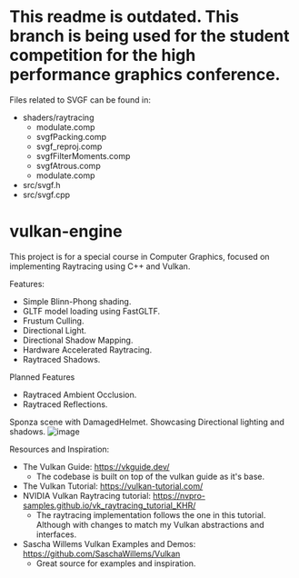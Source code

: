 # This readme is outdated. This branch is being used for the student competition for the high performance graphics conference.

Files related to SVGF can be found in:
- shaders/raytracing
  -  modulate.comp
  -  svgfPacking.comp
  -  svgf_reproj.comp
  -  svgfFilterMoments.comp
  -  svgfAtrous.comp
  -  modulate.comp
- src/svgf.h
- src/svgf.cpp



# vulkan-engine
This project is for a special course in Computer Graphics, focused on implementing Raytracing using C++ and Vulkan.

Features:
- Simple Blinn-Phong shading.
- GLTF model loading using FastGLTF.
- Frustum Culling.
- Directional Light.
- Directional Shadow Mapping.
- Hardware Accelerated Raytracing.
- Raytraced Shadows.

Planned Features
- Raytraced Ambient Occlusion.
- Raytraced Reflections.


Sponza scene with DamagedHelmet. Showcasing Directional lighting and shadows. 
![image](https://github.com/user-attachments/assets/b0b2e1eb-cbb5-40ef-bd41-79c862b1f56c)





Resources and Inspiration:
- The Vulkan Guide: https://vkguide.dev/
  -  The codebase is built on top of the vulkan guide as it's base.
- The Vulkan Tutorial: https://vulkan-tutorial.com/
- NVIDIA Vulkan Raytracing tutorial: https://nvpro-samples.github.io/vk_raytracing_tutorial_KHR/
  -  The raytracing implementation follows the one in this tutorial. Although with changes to match my Vulkan abstractions and interfaces.
- Sascha Willems Vulkan Examples and Demos: https://github.com/SaschaWillems/Vulkan
  - Great source for examples and inspiration. 
